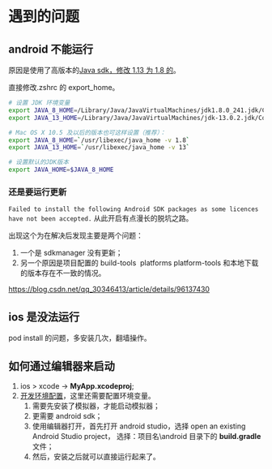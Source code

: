 # 遇到的问题

## android 不能运行

原因是使用了高版本的[Java sdk，修改 1.13 为 1.8 的](https://reactnative.cn/docs/getting-started#java-development-kit)。

直接修改.zshrc 的 export_home。

```bash
# 设置 JDK 环境变量
export JAVA_8_HOME=/Library/Java/JavaVirtualMachines/jdk1.8.0_241.jdk/Contents/Home
export JAVA_13_HOME=/Library/Java/JavaVirtualMachines/jdk-13.0.2.jdk/Contents/Home

# Mac OS X 10.5 及以后的版本也可这样设置（推荐）：
export JAVA_8_HOME=`/usr/libexec/java_home -v 1.8`
export JAVA_13_HOME=`/usr/libexec/java_home -v 13`

# 设置默认的JDK版本
export JAVA_HOME=$JAVA_8_HOME
```

### 还是要运行更新

`Failed to install the following Android SDK packages as some licences have not been accepted.` 从此开启有点漫长的脱坑之路。

出现这个为在解决后发现主要是两个问题：

1. 一个是 sdkmanager 没有更新；
2. 另一个原因是项目配置的 build-tools  platforms platform-tools 和本地下载的版本存在不一致的情况。

<https://blog.csdn.net/qq_30346413/article/details/96137430>

## ios 是没法运行

pod install 的问题，多安装几次，翻墙操作。

## 如何通过编辑器来启动

1. ios > xcode -> **MyApp.xcodeproj**;
2. [开发环境配置](https://reactnative.cn/docs/getting-started#java-development-kit)，这里还需要配置环境变量。
   1. 需要先安装了模拟器，才能启动模拟器；
   2. 更需要 android sdk；
   3. 使用编辑器打开，首先打开 android studio，选择 open an existing Android Studio project， 选择：项目名\android 目录下的 **build.gradle** 文件；
   4. 然后，安装之后就可以直接运行起来了。
